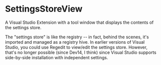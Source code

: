 # SettingsStoreView
A Visual Studio Extension with a tool window that displays the contents of the settings store.

The "settings store" is like the registry -- in fact, behind the scenes, it's imported and managed as a registry hive.
In earlier versions of Visual Studio, you could use Regedit to view/edit the settings store. However, that's no longer possible (since Dev14, I think) since Visual Studio supports side-by-side installation with independent settings.
